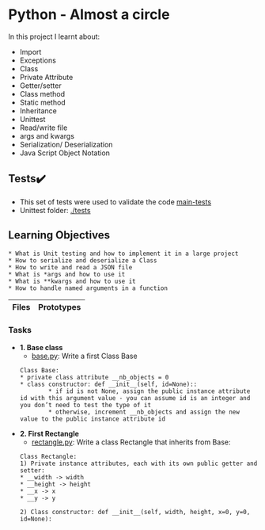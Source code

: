 # Python - Almost a circle

In this project I learnt about:
* Import
* Exceptions
* Class
* Private Attribute
* Getter/setter
* Class method
* Static method
* Inheritance
* Unittest
* Read/write file
* args and kwargs
* Serialization/ Deserialization
* Java Script Object Notation

## Tests:heavy_check_mark:
* This set of tests were used to validate the code [main-tests](./main-tests) 
* Unittest folder: [./tests](./tests/test_models)

## Learning Objectives
```
* What is Unit testing and how to implement it in a large project
* How to serialize and deserialize a Class
* How to write and read a JSON file
* What is *args and how to use it
* What is **kwargs and how to use it
* How to handle named arguments in a function
```

| Files | Prototypes |
| --- | --- |

### Tasks
* **1. Base class**
	* [base.py](./models/base.py): Write a first Class Base
	```
	Class Base:
	* private class attribute __nb_objects = 0
	* class constructor: def __init__(self, id=None)::
        	* if id is not None, assign the public instance attribute id with this argument value - you can assume id is an integer and you don’t need to test the type of it
        	* otherwise, increment __nb_objects and assign the new value to the public instance attribute id
	```
* **2. First Rectangle**
	* [rectangle.py](./models/rectangle.py): Write a class Rectangle that inherits from Base:
	```
	Class Rectangle:
	1) Private instance attributes, each with its own public getter and setter:
	* __width -> width
	* __height -> height
	* __x -> x
	* __y -> y

	2) Class constructor: def __init__(self, width, height, x=0, y=0, id=None):
 	```



